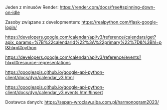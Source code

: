 Jeden z minusów Render:
https://render.com/docs/free#spinning-down-on-idle

Zasoby związane z developmentem:
https://realpython.com/flask-google-login/

https://developers.google.com/calendar/api/v3/reference/calendars/get?apix_params=%7B%22calendarId%22%3A%22primary%22%7D&%3Bhl=pl&hl=pl#python

https://developers.google.com/calendar/api/v3/reference/events?hl=pl#resource-representations

https://googleapis.github.io/google-api-python-client/docs/dyn/calendar_v3.html

https://googleapis.github.io/google-api-python-client/docs/dyn/calendar_v3.events.html#insert

Dostawca danych:
https://sepan-wroclaw.alba.com.pl/harmonogram2023/